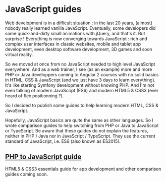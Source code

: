 # JavaScript guides

Web development is in a difficult situation : in the last 20 years, (almost) nobody really learned vanilla JavaScript. Eventually, some developers did some quick-and-dirty small animations with jQuery, and that's it. But surprise ! Everything is now converging towards JavaScript : rich and complex user interfaces in classic websites, mobile and tablet app development, even desktop software development, 3D games and soon virtual reality.

So we moved at once from no JavaScript needed to high level JavaScript everywhere. And as a web trainer, I see (as an example) more and more PHP or Java developpers coming to Angular 2 courses with no solid basics in HTML, CSS & JavaScript (and we just have 3 days to learn everything). It's like starting Symfony development without knowing PHP. And I'm not even talking of modern JavaScript (ES6) and modern HTML5 & CSS3 (ever heard of flex positionning ?).

So I decided to publish some guides to help learning modern HTML, CSS & JavaScript.

Hopefully, JavaScript basics are quite the same as other languages. So I wrote comparison guides to help switching from PHP or Java to JavaScript or TypeScript. Be aware that these guides do not explain the features, neither in PHP / Java nor in JavaScript / TypeScript. They use the current standard of JavaScript, i.e. ES6 (also known as ES2015).

## [PHP to JavaScript guide](https://cyrilletuzi.github.io/javascript-guides/php-to-javascript.html)

HTML5 & CSS3 essentials guide for app development and other comparison guides coming soon.
